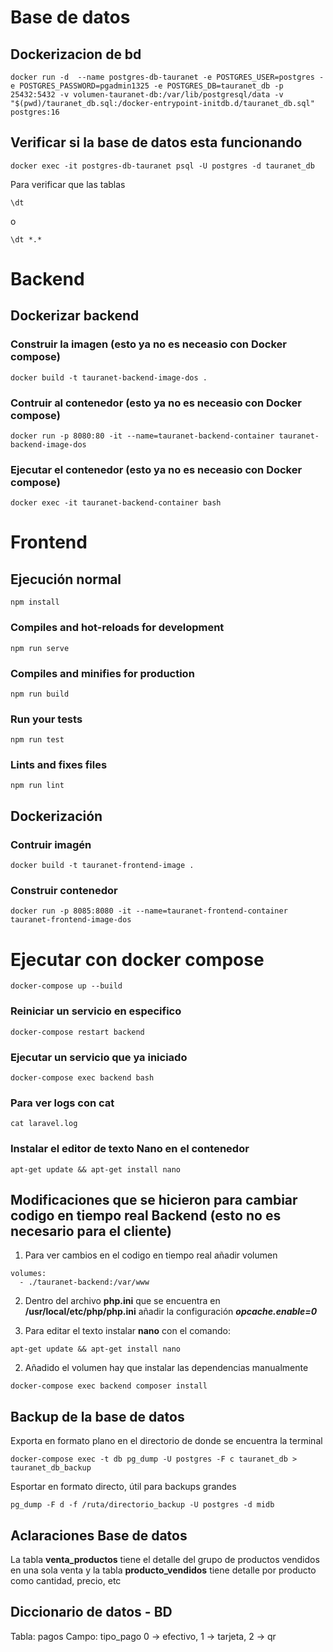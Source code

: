 # Base de datos

## Dockerizacion de bd
~~~
docker run -d  --name postgres-db-tauranet -e POSTGRES_USER=postgres -e POSTGRES_PASSWORD=pgadmin1325 -e POSTGRES_DB=tauranet_db -p 25432:5432 -v volumen-tauranet-db:/var/lib/postgresql/data -v "$(pwd)/tauranet_db.sql:/docker-entrypoint-initdb.d/tauranet_db.sql" postgres:16
~~~

## Verificar si la base de datos esta funcionando

~~~
docker exec -it postgres-db-tauranet psql -U postgres -d tauranet_db
~~~

Para verificar que las tablas 
~~~
\dt
~~~

o

~~~
\dt *.*
~~~

# Backend

## Dockerizar backend

### Construir la imagen (esto ya no es neceasio con Docker compose)

~~~
docker build -t tauranet-backend-image-dos .
~~~

### Contruir al contenedor (esto ya no es neceasio con Docker compose)

~~~
docker run -p 8080:80 -it --name=tauranet-backend-container tauranet-backend-image-dos
~~~

### Ejecutar el contenedor (esto ya no es neceasio con Docker compose)

~~~
docker exec -it tauranet-backend-container bash
~~~

# Frontend

## Ejecución normal

```
npm install
```

### Compiles and hot-reloads for development
```
npm run serve
```

### Compiles and minifies for production
```
npm run build
```

### Run your tests
```
npm run test
```

### Lints and fixes files

```
npm run lint
```

## Dockerización

### Contruir imagén

~~~
docker build -t tauranet-frontend-image .
~~~

### Construir contenedor

~~~
docker run -p 8085:8080 -it --name=tauranet-frontend-container tauranet-frontend-image-dos
~~~

# Ejecutar con docker compose

~~~
docker-compose up --build
~~~

### Reiniciar un servicio en especifico

~~~
docker-compose restart backend
~~~

### Ejecutar un servicio que ya iniciado

~~~
docker-compose exec backend bash
~~~

### Para ver logs con cat

~~~
cat laravel.log
~~~

### Instalar el editor de texto Nano en el contenedor

~~~
apt-get update && apt-get install nano
~~~

## Modificaciones que se hicieron para cambiar codigo en tiempo real Backend (esto no es necesario para el cliente)
1. Para ver cambios en el codigo en tiempo real añadir volumen

~~~
volumes:
  - ./tauranet-backend:/var/www
~~~

2. Dentro del archivo **php.ini** que se encuentra en **/usr/local/etc/php/php.ini** añadir la configuración ***opcache.enable=0***

3. Para editar el texto instalar **nano** con el comando:

~~~
apt-get update && apt-get install nano
~~~

2. Añadido el volumen hay que instalar las dependencias manualmente

~~~
docker-compose exec backend composer install
~~~

## Backup de la base de datos

Exporta en formato plano en el directorio de donde se encuentra la terminal

~~~
docker-compose exec -t db pg_dump -U postgres -F c tauranet_db > tauranet_db_backup
~~~

Esportar en formato directo, útil para backups grandes

~~~
pg_dump -F d -f /ruta/directorio_backup -U postgres -d midb
~~~

## Aclaraciones Base de datos

La tabla **venta_productos** tiene el detalle del grupo de productos vendidos en una sola venta y la tabla **producto_vendidos** tiene detalle por producto como cantidad, precio, etc

## Diccionario de datos - BD

Tabla: pagos
Campo: tipo_pago 0 -> efectivo, 1 -> tarjeta, 2 -> qr









